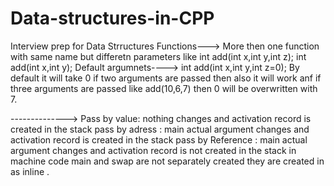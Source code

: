 # Data-structures-in-CPP
Interview prep for Data Strructures
Functions--->
More then one function with same name but differetn parameters
like 
int add(int x,int y,int z);
int add(int x,int y);
Default argumnets---->
int add(int x,int y,int z=0);
By default it will take 0 if two arguments are passed then also it will work anf if three arguments are passed like 
add(10,6,7) then 0 will be overwritten with 7.

-------------->
Pass by value:
nothing changes and activation record is created in the stack
pass by adress :
main actual argument changes and activation record is created in the stack
pass by Reference :
main actual argument changes and activation record is not created in the stack
in machine code main and swap are not separately created they are created in as inline .
